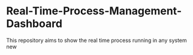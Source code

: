 # Real-Time-Process-Management-Dashboard
This repository aims to show the real time process running in any system
new
